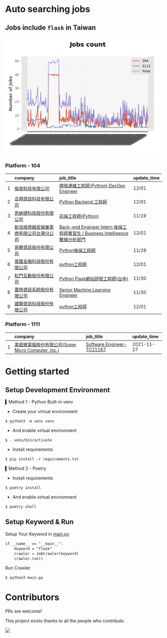 # Auto searching jobs

## Jobs include `flask` in Taiwan 

 ![image](./doc/plot_img.jpg)


### Platform - 104


|    | company                                                                                  | job_title                                                                                                                    | update_time   |
|---:|:-----------------------------------------------------------------------------------------|:-----------------------------------------------------------------------------------------------------------------------------|:--------------|
|  1 | [倫發科技有限公司](https://www.104.com.tw/company/1a2x6biyl9?jobsource=jolist_d_date)            | [開發運維工程師(Python) DevOps Engineer](https://www.104.com.tw/job/70v91?jobsource=jolist_d_date)                                  | 12/01         |
|  2 | [合翔資訊科技有限公司](https://www.104.com.tw/company/1a2x6blmxr?jobsource=jolist_d_date)          | [Python Backend 工程師](https://www.104.com.tw/job/7fif4?jobsource=jolist_d_date)                                               | 12/01         |
|  3 | [思納捷科技股份有限公司](https://www.104.com.tw/company/1a2x6bk977?jobsource=jolist_c_relevance)    | [前端工程師(Python)](https://www.104.com.tw/job/7g8nn?jobsource=jolist_c_relevance)                                               | 11/19         |
|  4 | [新加坡商蝦皮娛樂電商有限公司台灣分公司](https://www.104.com.tw/company/1a2x6blcz2?jobsource=jolist_d_date) | [Back-end Engineer Intern 後端工程師實習生 / Business Intelligence 數據分析部門](https://www.104.com.tw/job/7ecrl?jobsource=jolist_d_date) | 12/01         |
|  5 | [易勝資訊股份有限公司](https://www.104.com.tw/company/1a2x6bj8og?jobsource=jolist_c_relevance)     | [Python後端工程師](https://www.104.com.tw/job/76vbt?jobsource=jolist_c_relevance)                                                 | 11/29         |
|  6 | [普匯金融科技股份有限公司](https://www.104.com.tw/company/1a2x6bkhzg?jobsource=jolist_d_date)        | [python工程師](https://www.104.com.tw/job/7ark5?jobsource=jolist_d_date)                                                        | 12/01         |
|  7 | [紅門互動股份有限公司](https://www.104.com.tw/company/oh4m67k?jobsource=jolist_c_relevance)        | [Python Flask網站研發工程師(台中)](https://www.104.com.tw/job/6kf9h?jobsource=jolist_c_relevance)                                     | 11/30         |
|  8 | [蓋特資訊系統股份有限公司](https://www.104.com.tw/company/1a2x6biptb?jobsource=jolist_c_relevance)   | [Senior Machine Learning Engineer](https://www.104.com.tw/job/6e6r8?jobsource=jolist_c_relevance)                            | 11/30         |
|  9 | [雄獅資訊科技股份有限公司](https://www.104.com.tw/company/13kq7dpk?jobsource=jolist_d_date)          | [python工程師](https://www.104.com.tw/job/71rxc?jobsource=jolist_d_date)                                                        | 12/01         |

### Platform - 1111


|    | company                                                                          | job_title                                                          | update_time   |
|---:|:---------------------------------------------------------------------------------|:-------------------------------------------------------------------|:--------------|
|  1 | [美超微電腦股份有限公司(Super Micro Computer, Inc.)](https://www.1111.com.tw/corp/9530088/) | [Software Engineer-TC21167](https://www.1111.com.tw/job/98544764/) | 2021-11-27    |



# Getting started
## Setup Development Environment
▍Method 1 - Python Built-in venv

- Create your virtual environment
```
$ python3 -m venv venv
```
- And enable virtual environment
```
$ . venv/bin/activate
```
- Install requirements
```
$ pip install -r requirements.txt 
```

▍Method 2 - Poetry
- Install requirements
```
$ poetry install
```
- And enable virtual environment
```
$ poetry shell
```

## Setup Keyword & Run

Setup Your Keyword in [main.py](./main.py#L88)
```
if __name__ == "__main__":
    keyword = "flask"
    crawler = JobCrawler(keyword)
    crawler.run()
```

Run Crawler
```
$ python3 main.py
```

# Contributors
PRs are welcome!

This project exists thanks to all the people who contribute.

<a href="https://github.com/hsuanchi/auto-search-flask-job/graphs/contributors">
  <img src="https://contrib.rocks/image?repo=hsuanchi/auto-search-flask-job"/>
</a>
